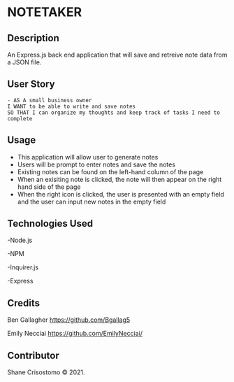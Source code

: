 # NOTETAKER

## Description
An Express.js back end application that will save and retreive note data from a JSON file.

## User Story
```
- AS A small business owner
I WANT to be able to write and save notes
SO THAT I can organize my thoughts and keep track of tasks I need to complete
```

## Usage
- This application will allow user to generate notes
- Users will be prompt to enter notes and save the notes
- Existing notes can be found on the left-hand column of the page
- When an exisiting note is clicked, the note will then appear on the right hand side of the page
- When the right icon is clicked, the user is presented with an empty field and the user can input new notes in the empty field


## Technologies Used

-Node.js

-NPM

-Inquirer.js

-Express


## Credits

Ben Gallagher https://github.com/Bgallag5

Emily Necciai https://github.com/EmilyNecciai/


## Contributor

Shane Crisostomo &copy; 2021.

